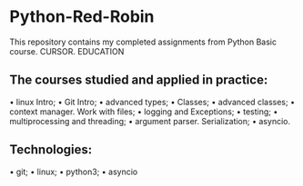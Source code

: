 # Python-Red-Robin
This repository contains my completed assignments from Python Basic course. CURSOR. EDUCATION
## The courses studied and applied in practice:
•	linux Intro;
•	Git Intro;
•	advanced types;
•	Classes;
•	advanced classes;
•	context manager. Work with files;
•	logging and Exceptions;
•	testing;
•	multiprocessing and threading;
•	argument parser. Serialization;
•	asyncio.
## Technologies:
•	git;
•	linux;
•	python3;
•	asyncio
